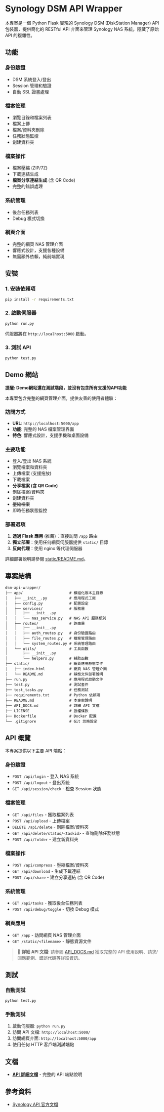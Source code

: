 # Synology DSM API Wrapper

本專案是一個 Python Flask 實現的 Synology DSM (DiskStation Manager) API 包裝器，提供簡化的 RESTful API 介面來管理 Synology NAS 系統，隱藏了原始 API 的複雜性。

## 功能

### 身份驗證
- DSM 系統登入/登出
- Session 管理和驗證
- 自動 SSL 證書處理

### 檔案管理
- 瀏覽目錄和檔案列表
- 檔案上傳
- 檔案/資料夾刪除
- 任務狀態監控
- 創建資料夾

### 檔案操作
- 檔案壓縮 (ZIP/7Z)
- 下載連結生成
- **檔案分享連結生成** (含 QR Code)
- 完整的錯誤處理

### 系統管理
- 後台任務列表
- Debug 模式切換

### 網頁介面
- 完整的網頁 NAS 管理介面
- 響應式設計，支援各種設備
- 無需額外依賴，純前端實現

## 安裝

### 1. 安裝依賴項

```bash
pip install -r requirements.txt
```

### 2. 啟動伺服器

```bash
python run.py
```

伺服器將在 `http://localhost:5000` 啟動。

### 3. 測試 API

```bash
python test.py
```

## Demo 網站
**提醒: Demo網站還在測試階段，並沒有包含所有支援的API功能**

本專案包含完整的網頁管理介面，提供友善的使用者體驗：

### 訪問方式
- **URL**: `http://localhost:5000/app`
- **功能**: 完整的 NAS 檔案管理界面
- **特色**: 響應式設計，支援手機和桌面設備

### 主要功能
- 登入/登出 NAS 系統
- 瀏覽檔案和資料夾
- 上傳檔案 (支援拖放)
- 下載檔案
- **分享檔案 (含 QR Code)**
- 刪除檔案/資料夾
- 創建資料夾
- ~~壓縮檔案~~
- 即時任務狀態監控

### 部署選項
1. **透過 Flask 應用** (推薦)：直接訪問 `/app` 路由
2. **獨立部署**：使用任何網頁伺服器提供 `static/` 目錄
3. **反向代理**：使用 nginx 等代理伺服器

詳細部署說明請參閱 [static/README.md](static/README.md)。


## 專案結構

```
dsm-api-wrapper/
├── app/                     # 模組化版本主目錄
│   ├── __init__.py          # 應用程式工廠
│   ├── config.py            # 配置設定
│   ├── services/            # 服務層
│   │   ├── __init__.py
│   │   └── nas_service.py   # NAS API 服務類別
│   ├── routes/              # 路由層
│   │   ├── __init__.py
│   │   ├── auth_routes.py   # 身份驗證路由
│   │   ├── file_routes.py   # 檔案管理路由
│   │   └── system_routes.py # 系統管理路由
│   └── utils/               # 工具函數
│       ├── __init__.py
│       └── helpers.py       # 輔助函數
├── static/                  # 網頁應用靜態文件
│   ├── index.html           # 網頁 NAS 管理介面
│   └── README.md            # 靜態文件部署說明
├── run.py                   # 應用程式啟動文件
├── test.py                  # 測試套件
├── test_tasks.py            # 任務測試
├── requirements.txt         # Python 依賴項
├── README.md                # 本專案說明
├── API_DOCS.md              # 詳細 API 文檔
├── LICENSE                  # 授權條款
├── Dockerfile               # Docker 配置
└── .gitignore               # Git 忽略設定
```

## API 概覽

本專案提供以下主要 API 端點：

### 身份驗證
- `POST /api/login` - 登入 NAS 系統
- `POST /api/logout` - 登出系統
- `GET /api/session/check` - 檢查 Session 狀態

### 檔案管理
- `GET /api/files` - 獲取檔案列表
- `POST /api/upload` - 上傳檔案
- `DELETE /api/delete` - 刪除檔案/資料夾
- `GET /api/delete/status/<taskid>` - 查詢刪除任務狀態
- `POST /api/folder` - 建立新資料夾

### 檔案操作
- `POST /api/compress` - 壓縮檔案/資料夾
- `GET /api/download` - 生成下載連結
- `POST /api/share` - 建立分享連結 (含 QR Code)

### 系統管理
- `GET /api/tasks` - 獲取後台任務列表
- `POST /api/debug/toggle` - 切換 Debug 模式

### 網頁應用
- `GET /app` - 訪問網頁 NAS 管理介面
- `GET /static/<filename>` - 靜態資源文件

> 📖 **詳細 API 文檔**: 請參閱 [API_DOCS.md](API_DOCS.md) 獲取完整的 API 使用說明、請求/回應範例、錯誤代碼等詳細資訊。

## 測試
### 自動測試
```bash
python test.py
```

### 手動測試
1. 啟動伺服器: `python run.py`
2. 訪問 API 文檔: `http://localhost:5000/`
3. 訪問網頁介面: `http://localhost:5000/app`
4. 使用任何 HTTP 客戶端測試端點

## 文檔
- **[API 詳細文檔](API_DOCS.md)** - 完整的 API 端點說明

## 參考資料

- [Synology API 官方文檔](https://global.download.synology.com/download/Document/Software/DeveloperGuide/Package/FileStation/All/enu/Synology_File_Station_API_Guide.pdf)


